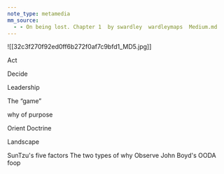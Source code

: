 ```yaml
---
note_type: metamedia
mm_source:
  - - On being lost. Chapter 1  by swardley  wardleymaps  Medium.md
---
```


![[32c3f270f92ed0ff6b272f0af7c9bfd1_MD5.jpg]]

Act

Decide

Leadership

The “game”

why of
purpose

Orient Doctrine

Landscape

SunTzu's five factors
The two types of why
Observe John Boyd's OODA foop

